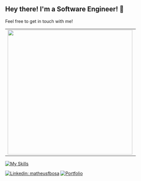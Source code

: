 ## Hey there! I'm a Software Engineer! 👋

Feel free to get in touch with me!

<center>
  <table>
    <tr>
      <td><img width="400px" align="left" src="https://github-readme-stats.vercel.app/api/top-langs/?username=matheusfbosa&hide=html&layout=compact&theme=dracula" /></td>
    </tr>
  </table>
</center>

[![My Skills](https://skillicons.dev/icons?i=go,nodejs,kotlin,java,elixir,rust,aws,gcp,docker,kubernetes,mongodb,redis,postgres,mysql)](https://skillicons.dev)

[![Linkedin: matheusfbosa](https://img.shields.io/badge/-matheusfbosa-blue?style=flat-square&logo=Linkedin&logoColor=white&link=https://www.linkedin.com/in/matheusfbosa/)](https://www.linkedin.com/in/matheusfbosa/)
[![Portfolio](https://img.shields.io/github/followers/matheusfbosa?label=follow&style=social)](https://matheusfbosa.github.io/)
